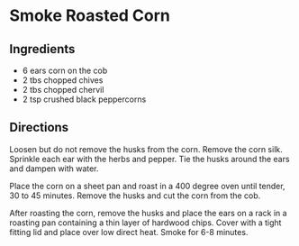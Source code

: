# Smoke Roasted Corn 

## Ingredients

- 6 ears corn on the cob
- 2 tbs chopped chives
- 2 tbs chopped chervil
- 2 tsp crushed black peppercorns

## Directions

Loosen but do not remove the husks from the corn. Remove the corn silk. Sprinkle each ear with the herbs and pepper. Tie the husks around the ears and dampen with water.  
  
 Place the corn on a sheet pan and roast in a 400 degree oven until tender, 30 to 45 minutes. Remove the husks and cut the corn from the cob.  
  
 After roasting the corn, remove the husks and place the ears on a rack in a roasting pan containing a thin layer of hardwood chips. Cover with a tight fitting lid and place over low direct heat. Smoke for 6-8 minutes.

